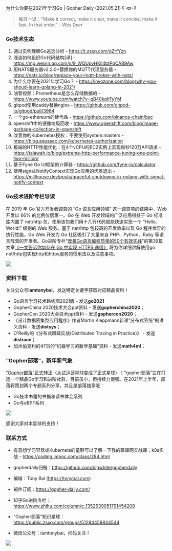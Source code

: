 为什么你要在2021年学习Go | Gopher Daily (2021.05.21) ʕ◔ϖ◔ʔ

>每日一谚："Make it correct, make it clear, make it concise, make it fast. In that order." - Wes Dyer

### Go技术生态

1. 通过实例理解Go逃逸分析 - https://t.zsxq.com/qZrfYzn
2. 浅谈如何组织Go代码结构[译] - https://mp.weixin.qq.com/s/9_WQUpvHKli4btPqCA89Aw
3. 用NATS服务器v2.2.0+替换你的MQTT代理服务器 - https://nats.io/blog/replace-your-mqtt-broker-with-nats/
4. 为什么你要在2021年学习Go？ - https://invozone.com/blog/why-you-shoud-learn-golang-in-2021/
5. 油管视频：Prometheus是怎么存储数据的 - https://www.youtube.com/watch?v=qB40kqhTyYM
6. gitpod使用caddy替换nginx - https://github.com/gitpod-io/gitpod/pull/3964
7. 一个go-ethereum的替代品 - https://github.com/binance-chain/bsc
8. openshift中的镜像垃圾回收 - https://www.openshift.com/blog/image-garbage-collection-in-openshift
9. 改善你的Kubernetes授权：不要使用system:masters - https://blog.aquasec.com/kubernetes-authorization
10. 极端的HTTP性能优化：在4个vCPU的EC2实例上实现每秒120万API请求 - https://talawah.io/blog/extreme-http-performance-tuning-one-point-two-million/
11. 基于Fyne Go UI框架的计算器 -  https://github.com/fyne-io/calculator
12. 使用signal.NotifyContext实现Go应用的优雅退出 - https://millhouse.dev/posts/graceful-shutdowns-in-golang-with-signal-notify-context

### Go技术进阶专栏导读

在 2019 年 Go 官方开发者调查的 “Go 语言应用领域” 这一调查项的结果中，Web 开发以 66% 的比例位居第一。Go 在 Web 开发领域的广泛应用得益于 Go 标准库内置了 net/http 包，使用该包我们用十几行代码就能快速实现一个 “Hello, World!” 级别的 Web 服务。基于 net/http 包较高的开发效率以及 Go 程序优异的执行性能，Go Web 开发为 Go 社区吸引了大量来自 PHP、Python、Ruby 等语言阵营的开发者。Go进阶专栏“[改善Go语⾔编程质量的50个有效实践](https://mp.weixin.qq.com/s/RThCEQOdytQxwrMP7XRTRw)”的第39篇文章[《一文告诉你如何在 Go 中实现 HTTPS 通信》](https://www.imooc.com/read/87/article/2467) 将为你详细讲解使用go net/http包实现http和https服务的惯用法以及注意事项。

![](http://image.tonybai.com/img/202011/go-column-pgo-with-qr-and-text.png)


### 资料下载

关注公众号**iamtonybai**，发送特定关键字获取对应精品资料！

* Go语言学习技术路线图2021版 - 发送**go2021**
* GopherChina 2020技术大会ppt资料 - 发送**gopherchina2020**；
* GopherCon 2020大会技术ppt资料 - 发送**gophercon2020**；
* 《设计数据密集型应用程序》作者Martin Kleppmann新课“分布式系统”的讲义资料 - 发送**distsys**；
* O'Reilly的《分布式跟踪实战(Distributed Tracing in Practice)》 - 发送**distrace**；
* 加州伯克利的47页的“机器学习的数学基础”资料 - 发送**math4ml**；

### “Gopher部落”，新年新气象

[“Gopher部落”](https://mp.weixin.qq.com/s/jUqAL7hf2GmMun64BJufEA)正式转正（从试运营星球变成了正式星球）！“gopher部落”旨在打造一个精品Go学习和进阶社群，目前虽小，但持续力很强。在2021年上半年，部落将策划两个专题系列分享，并且是部落独享哦：

* Go技术书籍的书摘和读书体会系列
* Go与eBPF系列

![](http://image.tonybai.com/img/202103/gopher-tribe-zsxq-card.png)

感谢大家对本星球的支持！

### 联系方式

* 有意想学习容器或Kubernets的童鞋可以了解一下我的慕课网实战课：k8s实战 - https://coding.imooc.com/class/284.html
* gopherdaily归档：https://github.com/bigwhite/gopherdaily

* 编辑：Tony Bai (https://tonybai.com)
* 邮件订阅：https://gopher-daily.com/
* 知乎Go进阶专栏：https://www.zhihu.com/column/c_1352639051791454208
* “Gopher部落”知识星球：https://public.zsxq.com/groups/51284458844544
* 微信公众号：iamtonybai，扫码关注！

![](http://image.tonybai.com/img/202011/qrcode_for_iamtonybai.jpg)
